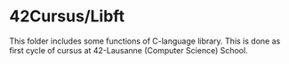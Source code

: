 # 42Cursus/Libft
This folder includes some functions of C-language library.
This is done as first cycle of cursus at 42-Lausanne (Computer Science) School.
